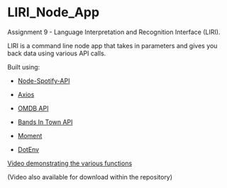 # LIRI_Node_App
Assignment 9 - Language Interpretation and Recognition Interface (LIRI). 

LIRI is a command line node app that takes in parameters and gives you back data using various API calls.

Built using:
   * [Node-Spotify-API](https://www.npmjs.com/package/node-spotify-api)

   * [Axios](https://www.npmjs.com/package/axios)

   * [OMDB API](http://www.omdbapi.com)
   
   * [Bands In Town API](http://www.artists.bandsintown.com/bandsintown-api)

   * [Moment](https://www.npmjs.com/package/moment)

   * [DotEnv](https://www.npmjs.com/package/dotenv)


[Video demonstrating the various functions](https://streamable.com/gnr1p)

(Video also available for download within the repository)
